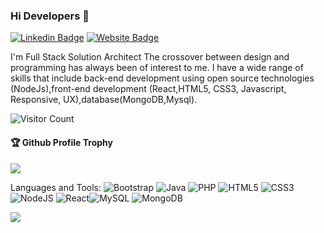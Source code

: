 ### Hi Developers 👋
[![Linkedin Badge](https://img.shields.io/badge/-Akhil-blue?style=flat-square&logo=Linkedin&logoColor=white&link=https://www.linkedin.com/mwlite/in/akhil-prakash-4a8403240/)](https://www.linkedin.com/mwlite/in/akhil-prakash-4a8403240/)
[![Website Badge](https://img.shields.io/badge/StackOverflow-Akhil-yellow)](https://stackoverflow.com/users/19657981/akhil)

I'm
Full Stack Solution Architect
The crossover between design and programming has always been of interest to me. I have a wide range of skills that include back-end development using open source technologies (NodeJs),front-end development (React,HTML5, CSS3, Javascript, Responsive, UX),database(MongoDB,Mysql).


![Visitor Count](https://profile-counter.glitch.me/akhilprakashdeveloper/count.svg)

<div>
  <h4>🏆 Github Profile Trophy</h4>
  <a href="https://github.com/ryo-ma/github-profile-trophy">
    <img src="https://github-profile-trophy.vercel.app/?username=akhilprakashdeveloper&column=7"/>
  </a>
</div>

Languages and Tools: 
<img alt="Bootstrap" src="https://img.shields.io/badge/bootstrap-%23563D7C.svg?style=flat-square&logo=bootstrap&logoColor=white"/> <img alt="Java" src="https://img.shields.io/badge/java-%23ED8B00.svg?style=flat-square&logo=java&logoColor=white"/> <img alt="PHP" src="https://img.shields.io/badge/php-%23777BB4.svg?style=flat-square&logo=php&logoColor=white"/> <img alt="HTML5" src="https://img.shields.io/badge/html5-%23E34F26.svg?style=flat-square&logo=html5&logoColor=white"/> <img alt="CSS3" src="https://img.shields.io/badge/css3-%231572B6.svg?style=flat-square&logo=css3&logoColor=white"/> <img alt="NodeJS" src="https://img.shields.io/badge/node.js-%2343853D.svg?style=flat-square&logo=node-dot-js&logoColor=white"/> <img alt="React" src="https://img.shields.io/badge/react-%2320232a.svg?style=flat-square&logo=react&logoColor=%2361DAFB"/><img alt="MySQL" src="https://img.shields.io/badge/mysql-%2300f.svg?style=flat-square&logo=mysql&logoColor=white"/> <img alt="MongoDB" src ="https://img.shields.io/badge/MongoDB-%234ea94b.svg?style=flat-square&logo=mongodb&logoColor=white"/>

![](https://activity-graph.herokuapp.com/graph?username=akhilprakashdeveloper&theme=react-dark&area=true)
<!--
**Akhilprakashdeveloper/Akhilprakashdeveloper** is a ✨ _special_ ✨ repository because its `README.md` (this file) appears on your GitHub profile.

Here are some ideas to get you started:

- 🔭 I’m currently working on ...
- 🌱 I’m currently learning ...
- 👯 I’m looking to collaborate on ...
- 🤔 I’m looking for help with ...
- 💬 Ask me about ...
- 📫 How to reach me: ...
- 😄 Pronouns: ...
- ⚡ Fun fact: .....

-->
